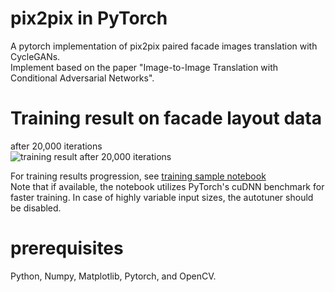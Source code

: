 # pix2pix in PyTorch
A pytorch implementation of pix2pix paired facade images translation with CycleGANs.\
Implement based on the paper "Image-to-Image Translation with Conditional Adversarial Networks".

# Training result on facade layout data
after 20,000 iterations\
![training result after 20,000 iterations](https://github.com/yophis/pix2pix/assets/62210017/bdce8aa0-de28-45e6-b65b-217c6945bb39)

For training results progression, see [training sample notebook](https://github.com/yophis/pix2pix/blob/main/facade_training_sample.ipynb)\
Note that if available, the notebook utilizes PyTorch's cuDNN benchmark for faster training. In case of highly variable input sizes, the autotuner should be disabled.

# prerequisites
Python, Numpy, Matplotlib, Pytorch, and OpenCV.
